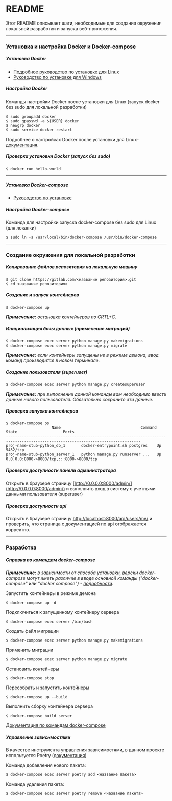 README
=====================

Этот README описывает шаги, необходимые для создания окружения локальной разработки и запуска веб-приложения.


---------------------

### Установка и настройка Docker и Docker-compose

##### Установка Docker

* [Подробное руководство по установке для Linux](https://docs.docker.com/install/linux/docker-ce/ubuntu/)
* [Руководство по установке для Windows](https://docs.docker.com/engine/install/binaries/#install-server-and-client-binaries-on-windows)


##### Настройка Docker

Команды настройки Docker после установки для Linux (запуск docker без sudo для локальной разработки)

```
$ sudo groupadd docker
$ sudo gpasswd -a ${USER} docker
$ newgrp docker
$ sudo service docker restart
```

Подробнее о настройках Docker после установки для Linux- [документация](https://docs.docker.com/engine/install/linux-postinstall/). 

##### Проверка установки Docker (запуск без sudo)

```
$ docker run hello-world
```
---------------------
##### Установка Docker-compose

* [Руководство по установке](https://docs.docker.com/compose/install/)


##### Настройка Docker-compose

Команда для настройки запуска docker-compose без sudo для Linux (для локалки)

```
$ sudo ln -s /usr/local/bin/docker-compose /usr/bin/docker-compose
```

---------------------

### Создание окружения для локальной разработки

##### Копирование файлов репозитория на локальную машину

```
$ git clone https://gitlab.com/<название репозитория>.git
$ cd <название репозитория>
```

##### Создание и запуск контейнеров

```
$ docker-compose up 
```
_**Примечание:** остановка контейнеров по CRTL+C._

##### Инициализация базы данных (применение миграций)
```
$ docker-compose exec server python manage.py makemigrations
$ docker-compose exec server python manage.py migrate
```
_**Примечание:** если контейнеры запущены не в режиме демона, ввод команд производится в новом терминале._

##### Создание пользователя (superuser)
```
$ docker-compose exec server python manage.py createsuperuser
```
_**Примечание:** при выполнении данной команды вам необходимо ввести данные нового пользователя. Обязательно сохраните эти данные._

##### Проверка запуска контейнеров

```
$ docker-compose ps
                    Name                                   Command               State                    Ports                  
---------------------------------------------------------------------------------------------------------------------------------
proj-name-stub-python_db_1       docker-entrypoint.sh postgres    Up      5432/tcp                                
proj-name-stub-python_server_1   python manage.py runserver ...   Up      0.0.0.0:8000->8000/tcp,:::8000->8000/tcp

```

##### Проверка доступности панели администратора

Открыть в браузере страницу [http://0.0.0.0:8000/admin/](http://0.0.0.0:8000/admin/) и выполнить вход в систему с учетными данными пользователя (superuser)

##### Проверка доступности api

Открыть в браузере страницу [http://localhost:8000/api/users/me/](http://localhost:8000/api/users/me/) и проверить, что страница с документацией по api отображается корректно.

---------------------

### Разработка

##### Справка по командам docker-compose

_**Примечание:** в зависимости от способа установки, версии docker-compose могут иметь различие в вводе основной команды ("docker-compose" или "docker compose") - [подробности](https://docs.docker.com/compose/#compose-v2-and-the-new-docker-compose-command)._ 

Запустить контейнеры в режиме демона
```
$ docker-compose up -d
```
Подключиться к запущенному контейнеру сервера
```
$ docker-compose exec server /bin/bash
```
Создать файл миграции
```
$ docker-compose exec server python manage.py makemigrations
```
Применить миграции
```
$ docker-compose exec server python manage.py migrate
```
Остановить контейнеры
```
$ docker-compose stop
```
Пересобрать и запустить контейнеры
```
$ docker-compose up --build
```
Выполнить сборку контейнера сервера
```
$ docker-compose build server
```
[Документация по командам docker-compose](https://docs.docker.com/engine/reference/commandline/compose/)

##### Управление зависимостями

В качестве инструмента управления зависимостями, в данном проекте используется Poetry ([документация](https://python-poetry.org/docs/basic-usage/))

Команда добавления нового пакета:
```
$ docker-compose exec server poetry add <название пакета>
```
Команда удаления пакета:
```
$ docker-compose exec server poetry remove <название пакета>
```
